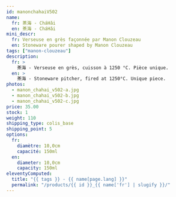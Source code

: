 ```yaml
---
id: manonchahaiV502
name:
  fr: 茶海 - CháHǎi
  en: 茶海 - CháHǎi
mini_descr:
  fr: Verseuse en grès façonnée par Manon Clouzeau 
  en: Stoneware pourer shaped by Manon Clouzeau
tags: ["manon-clouzeau"]
description:
  fr: >
    茶海 - Verseuse en grès, cuisson à 1250 °C. Pièce unique.
  en: >
    茶海 - Stoneware pitcher, fired at 1250°C. Unique piece.
photos:
  - manon_chahai_v502-a.jpg
  - manon_chahai_v502-b.jpg
  - manon_chahai_v502-c.jpg
price: 35.00
stock: 1
weight: 110
shipping_type: colis_base
shipping_point: 5
options:
  fr:
    diamètre: 10,0cm
    capacité: 150ml
  en:
    diameter: 10,0cm
    capacity: 150ml
eleventyComputed:
  title: "{{ tags }} - {{ name[page.lang] }}"
  permalink: "/products/{{ id }}_{{ name['fr'] | slugify }}/"
---
```

